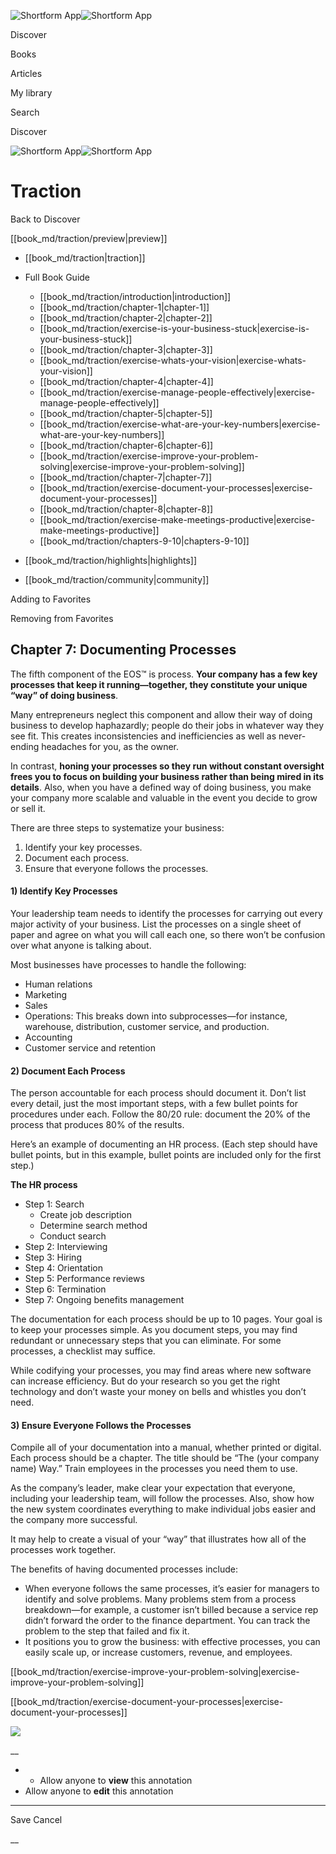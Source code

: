 ![Shortform App](/img/logo.36a2399e.svg)![Shortform App](/img/logo-dark.70c1b072.svg)

Discover

Books

Articles

My library

Search

Discover

![Shortform App](/img/logo.36a2399e.svg)![Shortform App](/img/logo-dark.70c1b072.svg)

# Traction

Back to Discover

[[book_md/traction/preview|preview]]

  * [[book_md/traction|traction]]
  * Full Book Guide

    * [[book_md/traction/introduction|introduction]]
    * [[book_md/traction/chapter-1|chapter-1]]
    * [[book_md/traction/chapter-2|chapter-2]]
    * [[book_md/traction/exercise-is-your-business-stuck|exercise-is-your-business-stuck]]
    * [[book_md/traction/chapter-3|chapter-3]]
    * [[book_md/traction/exercise-whats-your-vision|exercise-whats-your-vision]]
    * [[book_md/traction/chapter-4|chapter-4]]
    * [[book_md/traction/exercise-manage-people-effectively|exercise-manage-people-effectively]]
    * [[book_md/traction/chapter-5|chapter-5]]
    * [[book_md/traction/exercise-what-are-your-key-numbers|exercise-what-are-your-key-numbers]]
    * [[book_md/traction/chapter-6|chapter-6]]
    * [[book_md/traction/exercise-improve-your-problem-solving|exercise-improve-your-problem-solving]]
    * [[book_md/traction/chapter-7|chapter-7]]
    * [[book_md/traction/exercise-document-your-processes|exercise-document-your-processes]]
    * [[book_md/traction/chapter-8|chapter-8]]
    * [[book_md/traction/exercise-make-meetings-productive|exercise-make-meetings-productive]]
    * [[book_md/traction/chapters-9-10|chapters-9-10]]
  * [[book_md/traction/highlights|highlights]]
  * [[book_md/traction/community|community]]



Adding to Favorites 

Removing from Favorites 

## Chapter 7: Documenting Processes

The fifth component of the EOS™ is process. **Your company has a few key processes that keep it running—together, they constitute your unique “way” of doing business**.

Many entrepreneurs neglect this component and allow their way of doing business to develop haphazardly; people do their jobs in whatever way they see fit. This creates inconsistencies and inefficiencies as well as never-ending headaches for you, as the owner.

In contrast, **honing your processes so they run without constant oversight frees you to focus on building your business rather than being mired in its details**. Also, when you have a defined way of doing business, you make your company more scalable and valuable in the event you decide to grow or sell it.

There are three steps to systematize your business:

  1. Identify your key processes.
  2. Document each process.
  3. Ensure that everyone follows the processes.



#### 1) Identify Key Processes

Your leadership team needs to identify the processes for carrying out every major activity of your business. List the processes on a single sheet of paper and agree on what you will call each one, so there won’t be confusion over what anyone is talking about.

Most businesses have processes to handle the following:

  * Human relations
  * Marketing
  * Sales
  * Operations: This breaks down into subprocesses—for instance, warehouse, distribution, customer service, and production.
  * Accounting
  * Customer service and retention



#### 2) Document Each Process

The person accountable for each process should document it. Don’t list every detail, just the most important steps, with a few bullet points for procedures under each. Follow the 80/20 rule: document the 20% of the process that produces 80% of the results.

Here’s an example of documenting an HR process. (Each step should have bullet points, but in this example, bullet points are included only for the first step.)

**The HR process**

  * Step 1: Search
    * Create job description
    * Determine search method
    * Conduct search
  * Step 2: Interviewing
  * Step 3: Hiring
  * Step 4: Orientation
  * Step 5: Performance reviews
  * Step 6: Termination
  * Step 7: Ongoing benefits management



The documentation for each process should be up to 10 pages. Your goal is to keep your processes simple. As you document steps, you may find redundant or unnecessary steps that you can eliminate. For some processes, a checklist may suffice.

While codifying your processes, you may find areas where new software can increase efficiency. But do your research so you get the right technology and don’t waste your money on bells and whistles you don’t need.

#### 3) Ensure Everyone Follows the Processes

Compile all of your documentation into a manual, whether printed or digital. Each process should be a chapter. The title should be “The (your company name) Way.” Train employees in the processes you need them to use.

As the company’s leader, make clear your expectation that everyone, including your leadership team, will follow the processes. Also, show how the new system coordinates everything to make individual jobs easier and the company more successful.

It may help to create a visual of your “way” that illustrates how all of the processes work together.

The benefits of having documented processes include:

  * When everyone follows the same processes, it’s easier for managers to identify and solve problems. Many problems stem from a process breakdown—for example, a customer isn’t billed because a service rep didn’t forward the order to the finance department. You can track the problem to the step that failed and fix it.
  * It positions you to grow the business: with effective processes, you can easily scale up, or increase customers, revenue, and employees.



[[book_md/traction/exercise-improve-your-problem-solving|exercise-improve-your-problem-solving]]

[[book_md/traction/exercise-document-your-processes|exercise-document-your-processes]]

![](https://bat.bing.com/action/0?ti=56018282&Ver=2&mid=238f5590-a5e4-4d14-af80-cc0b3ed31478&sid=72e6e650642c11eeb2dd2161d176fe8d&vid=72e70890642c11eeb72d79fe7b6df2c6&vids=0&msclkid=N&pi=0&lg=en-US&sw=800&sh=600&sc=24&nwd=1&tl=Shortform%20%7C%20Book&p=https%3A%2F%2Fwww.shortform.com%2Fapp%2Fbook%2Ftraction%2Fchapter-7&r=&lt=1076&evt=pageLoad&sv=1&rn=588381)

__

  *   * Allow anyone to **view** this annotation
  * Allow anyone to **edit** this annotation



* * *

Save Cancel

__



